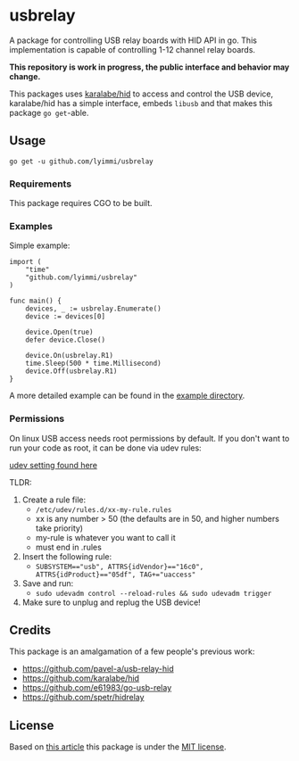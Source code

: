 # usbrelay

A package for controlling USB relay boards with HID API in go.
This implementation is capable of controlling 1-12 channel relay boards.

**This repository is work in progress, the public interface and behavior may change.**

This packages uses [karalabe/hid](https://github.com/karalabe/hid) to access and control the USB device, karalabe/hid 
has a simple interface, embeds `libusb` and that makes this package `go get`-able.

## Usage

```shell
go get -u github.com/lyimmi/usbrelay
```

### Requirements

This package requires CGO to be built.

### Examples

Simple example:

```golang
import (
    "time"
    "github.com/lyimmi/usbrelay"
)

func main() {
    devices, _ := usbrelay.Enumerate()
    device := devices[0]
	
    device.Open(true)
    defer device.Close()
	
    device.On(usbrelay.R1)
    time.Sleep(500 * time.Millisecond)
    device.Off(usbrelay.R1)
}
```

A more detailed example can be found in the [example directory](https://github.com/lyimmi/usbrelay/blob/main/example/main.go).

### Permissions

On linux USB access needs root permissions by default. If you don't want to run your code as root, it can be done via 
udev rules:

[udev setting found here](https://askubuntu.com/questions/978552/how-do-i-make-libusb-work-as-non-root)

TLDR:
1. Create a rule file: 
   - `/etc/udev/rules.d/xx-my-rule.rules`
   - xx is any number > 50 (the defaults are in 50, and higher numbers take priority)
   - my-rule is whatever you want to call it 
   - must end in .rules
2. Insert the following rule:
   - `SUBSYSTEM=="usb", ATTRS{idVendor}=="16c0", ATTRS{idProduct}=="05df", TAG+="uaccess"`
3. Save and run:
   - `sudo udevadm control --reload-rules && sudo udevadm trigger`
4. Make sure to unplug and replug the USB device!


## Credits

This package is an amalgamation of a few people's previous work:

- https://github.com/pavel-a/usb-relay-hid
- https://github.com/karalabe/hid
- https://github.com/e61983/go-usb-relay
- https://github.com/spetr/hidrelay

## License

Based on [this article](https://en.wikipedia.org/wiki/Open-source_license) this package is under the [MIT license](https://github.com/lyimmi/usbrelay/blob/main/LICENSE).
